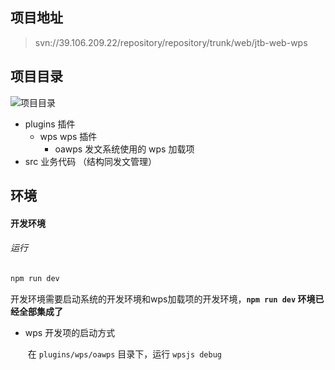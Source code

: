 ## 项目地址

> svn://39.106.209.22/repository/repository/trunk/web/jtb-web-wps

## 项目目录

![项目目录](C:\Users\admin\AppData\Roaming\Typora\typora-user-images\image-20200825125537974.png)

- plugins    插件
    - wps wps 插件
        - oawps 发文系统使用的 wps 加载项
- src  业务代码 （结构同发文管理）

## 环境

#### 开发环境

###### 运行

```bash
npm run dev
```

开发环境需要启动系统的开发环境和wps加载项的开发环境，**`npm run dev` 环境已经全部集成了**

- wps 开发项的启动方式

    ​	在 `plugins/wps/oawps` 目录下，运行 `wpsjs debug`